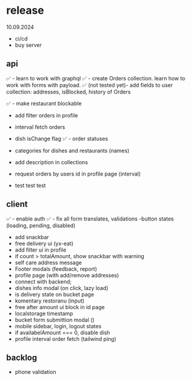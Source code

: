 # release

10.09.2024

- ci/cd
- buy server

## api

✅ - learn to work with graphql
✅ - create Orders collection. learn how to work with forms with payload.
✅ (not tested yet)- add fields to user collection: addresses, isBlocked, history of Orders

✅ - make restaurant blockable

- add filter orders in profile
- interval fetch orders
- dish isChange flag
  ✅ - order statuses

- categories for dishes and restaurants (names)
- add description in collections
- request orders by users id in profile page (interval)
<!-- ex: https://github.com/payloadcms/public-demo/blob/master/src/payload/collections/Media.ts -->

- test test test

## client

✅ - enable auth
✅ - fix all form translates, validations
-button states (loading, pending, disabled)

- add snackbar
- free delivery ui (yx-eat)
- add filter ui in profile
- if count > totalAmount, show snackbar with warning
- self care address message
- Footer modals (feedback, report)
- profile page (with add/remove addresses)
- connect with backend;
- dishes info modal (on click, lazy load)
- is delivery state on bucket page
- komentary restoranu (input)
- free after amount ui block in id page
- localstorage timestamp
- bucket form submittion modal ()
- mobile sidebar, login, logout states
- if availabelAmount === 0, disable dish
- profile interval order fetch (tailwind ping)

## backlog

- phone validation
